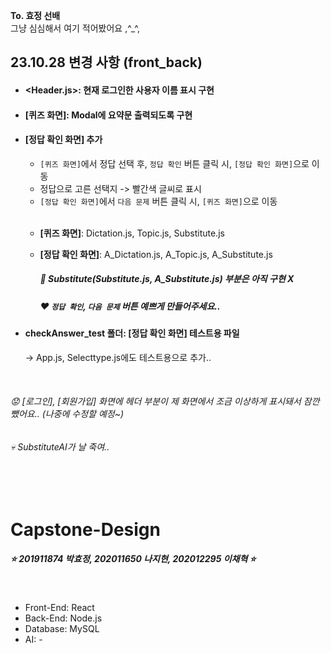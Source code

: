 **To. 효정 선배**
<br>
  그냥 심심해서 여기 적어봤어요 ,^_^,

## 23.10.28 변경 사항 (front_back)

- #### <Header.js>: 현재 로그인한 사용자 이름 표시 구현

- #### [퀴즈 화면]: Modal에 요약문 출력되도록 구현

- #### [정답 확인 화면] 추가
  - `[퀴즈 화면]`에서 정답 선택 후, `정답 확인` 버튼 클릭 시, `[정답 확인 화면]`으로 이동
  - 정답으로 고른 선택지 -> 빨간색 글씨로 표시
  - `[정답 확인 화면]`에서 `다음 문제` 버튼 클릭 시, `[퀴즈 화면]`으로 이동

  <br>
  
  - **[퀴즈 화면]**: Dictation.js, Topic.js, Substitute.js
  - **[정답 확인 화면]**: A_Dictation.js, A_Topic.js, A_Substitute.js
  
    ##### 💫 Substitute(Substitute.js, A_Substitute.js) 부분은 아직 구현 X
    ##### ❤️ `정답 확인`, `다음 문제` 버튼 예쁘게 만들어주세요..


- #### checkAnswer_test 폴더: [정답 확인 화면] 테스트용 파일
  &rightarrow; App.js, Selecttype.js에도 테스트용으로 추가..
  

<br>

  ###### 😟 [로그인], [회원가입] 화면에 헤더 부분이 제 화면에서 조금 이상하게 표시돼서 잠깐 뺐어요.. (나중에 수정할 예정~)
  ###### 💀 SubstituteAI가 날 죽여..
  
<br>
<br>

# Capstone-Design

##### ⭐ 201911874 박효정, 202011650 나지현, 202012295 이채혁 ⭐

<br>

- Front-End: React
- Back-End: Node.js
- Database: MySQL
- AI: -


<br>


